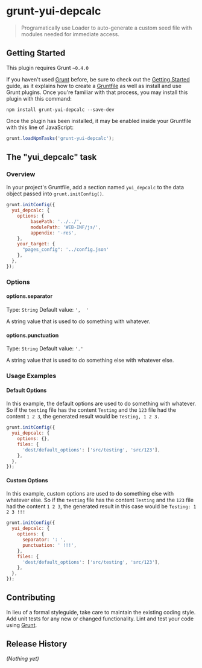 # grunt-yui-depcalc

> Programatically use Loader to auto-generate a custom seed file with modules needed for immediate access.

## Getting Started
This plugin requires Grunt `~0.4.0`

If you haven't used [Grunt](http://gruntjs.com/) before, be sure to check out the [Getting Started](http://gruntjs.com/getting-started) guide, as it explains how to create a [Gruntfile](http://gruntjs.com/sample-gruntfile) as well as install and use Grunt plugins. Once you're familiar with that process, you may install this plugin with this command:

```shell
npm install grunt-yui-depcalc --save-dev
```

Once the plugin has been installed, it may be enabled inside your Gruntfile with this line of JavaScript:

```js
grunt.loadNpmTasks('grunt-yui-depcalc');
```

## The "yui_depcalc" task

### Overview
In your project's Gruntfile, add a section named `yui_depcalc` to the data object passed into `grunt.initConfig()`.

```js
grunt.initConfig({
  yui_depcalc: {
    options: {
         basePath: '../../',
         modulePath: 'WEB-INF/js/',
         appendix: '-res',
    },
    your_target: {
      "pages_config": '../config.json'
    },
  },
});
```

### Options

#### options.separator
Type: `String`
Default value: `',  '`

A string value that is used to do something with whatever.

#### options.punctuation
Type: `String`
Default value: `'.'`

A string value that is used to do something else with whatever else.

### Usage Examples

#### Default Options
In this example, the default options are used to do something with whatever. So if the `testing` file has the content `Testing` and the `123` file had the content `1 2 3`, the generated result would be `Testing, 1 2 3.`

```js
grunt.initConfig({
  yui_depcalc: {
    options: {},
    files: {
      'dest/default_options': ['src/testing', 'src/123'],
    },
  },
});
```

#### Custom Options
In this example, custom options are used to do something else with whatever else. So if the `testing` file has the content `Testing` and the `123` file had the content `1 2 3`, the generated result in this case would be `Testing: 1 2 3 !!!`

```js
grunt.initConfig({
  yui_depcalc: {
    options: {
      separator: ': ',
      punctuation: ' !!!',
    },
    files: {
      'dest/default_options': ['src/testing', 'src/123'],
    },
  },
});
```

## Contributing
In lieu of a formal styleguide, take care to maintain the existing coding style. Add unit tests for any new or changed functionality. Lint and test your code using [Grunt](http://gruntjs.com/).

## Release History
_(Nothing yet)_
